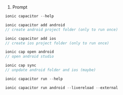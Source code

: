 1. Prompt
```js
ionic capacitor --help
```
```js
ionic capacitor add android
// create android project folder (only to run once)
```
```js
ionic capacitor add ios
// create ios project folder (only to run once)
```
```js
ionic cap open android
// open android studio
```
```js
ionic cap sync
// unpdate android folder and ios (maybe)
```
```js
ionic capacitor run --help
```
```js
ionic capacitor run android --livereload --external
```